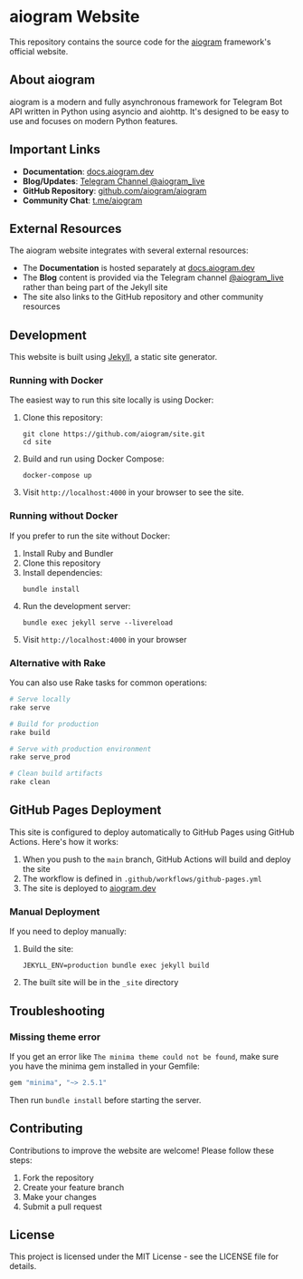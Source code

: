 # aiogram Website

This repository contains the source code for the [aiogram](https://github.com/aiogram/aiogram) framework's official website.

## About aiogram

aiogram is a modern and fully asynchronous framework for Telegram Bot API written in Python using asyncio and aiohttp. It's designed to be easy to use and focuses on modern Python features.

## Important Links

- **Documentation**: [docs.aiogram.dev](https://docs.aiogram.dev)
- **Blog/Updates**: [Telegram Channel @aiogram_live](https://telegram.me/s/aiogram_live)
- **GitHub Repository**: [github.com/aiogram/aiogram](https://github.com/aiogram/aiogram)
- **Community Chat**: [t.me/aiogram](https://t.me/aiogram)

## External Resources

The aiogram website integrates with several external resources:
- The **Documentation** is hosted separately at [docs.aiogram.dev](https://docs.aiogram.dev)
- The **Blog** content is provided via the Telegram channel [@aiogram_live](https://telegram.me/s/aiogram_live) rather than being part of the Jekyll site
- The site also links to the GitHub repository and other community resources

## Development

This website is built using [Jekyll](https://jekyllrb.com/), a static site generator.

### Running with Docker

The easiest way to run this site locally is using Docker:

1. Clone this repository:
   ```
   git clone https://github.com/aiogram/site.git
   cd site
   ```

2. Build and run using Docker Compose:
   ```
   docker-compose up
   ```

3. Visit `http://localhost:4000` in your browser to see the site.

### Running without Docker

If you prefer to run the site without Docker:

1. Install Ruby and Bundler
2. Clone this repository
3. Install dependencies:
   ```
   bundle install
   ```
4. Run the development server:
   ```
   bundle exec jekyll serve --livereload
   ```
5. Visit `http://localhost:4000` in your browser

### Alternative with Rake

You can also use Rake tasks for common operations:

```bash
# Serve locally
rake serve

# Build for production
rake build

# Serve with production environment
rake serve_prod

# Clean build artifacts
rake clean
```

## GitHub Pages Deployment

This site is configured to deploy automatically to GitHub Pages using GitHub Actions. Here's how it works:

1. When you push to the `main` branch, GitHub Actions will build and deploy the site
2. The workflow is defined in `.github/workflows/github-pages.yml`
3. The site is deployed to [aiogram.dev](https://aiogram.dev)

### Manual Deployment

If you need to deploy manually:

1. Build the site:
   ```
   JEKYLL_ENV=production bundle exec jekyll build
   ```

2. The built site will be in the `_site` directory

## Troubleshooting

### Missing theme error

If you get an error like `The minima theme could not be found`, make sure you have the minima gem installed in your Gemfile:

```ruby
gem "minima", "~> 2.5.1"
```

Then run `bundle install` before starting the server.

## Contributing

Contributions to improve the website are welcome! Please follow these steps:

1. Fork the repository
2. Create your feature branch
3. Make your changes
4. Submit a pull request

## License

This project is licensed under the MIT License - see the LICENSE file for details. 